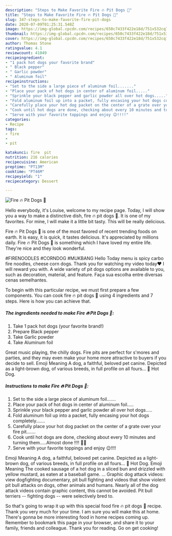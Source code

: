 ```yaml
---
description: "Steps to Make Favorite Fire 🔥 Pit Dogs 🌭"
title: "Steps to Make Favorite Fire 🔥 Pit Dogs 🌭"
slug: 347-steps-to-make-favorite-fire-pit-dogs
date: 2020-07-09T01:25:31.548Z
image: https://img-global.cpcdn.com/recipes/650c7433f422e18d/751x532cq70/fire-🔥-pit-dogs-🌭-recipe-main-photo.jpg
thumbnail: https://img-global.cpcdn.com/recipes/650c7433f422e18d/751x532cq70/fire-🔥-pit-dogs-🌭-recipe-main-photo.jpg
cover: https://img-global.cpcdn.com/recipes/650c7433f422e18d/751x532cq70/fire-🔥-pit-dogs-🌭-recipe-main-photo.jpg
author: Thomas Stone
ratingvalue: 4.1
reviewcount: 41049
recipeingredient:
- "1 pack hot dogs your favorite brand"
- " Black pepper"
- " Garlic powder"
- " Aluminum foil"
recipeinstructions:
- "Set to the side a large piece of aluminum foil......."
- "Place your pack of hot dogs in center of aluminum foil....."
- "Sprinkle your black pepper and garlic powder all over hot dogs....."
- "Fold aluminum foil up into a packet, fully encasing your hot dogs completely......."
- "Carefully place your hot dog packet on the center of a grate over your fire pit......."
- "Cook until hot dogs are done, checking about every 10 minutes and turning them.....Almost done !!!! 🤩🤩"
- "Serve with your favorite toppings and enjoy 😉!!!!"
categories:
- Recipe
tags:
- fire
- 
- pit

katakunci: fire  pit 
nutrition: 216 calories
recipecuisine: American
preptime: "PT13M"
cooktime: "PT46M"
recipeyield: "1"
recipecategory: Dessert

---
```



![Fire 🔥 Pit Dogs 🌭](https://img-global.cpcdn.com/recipes/650c7433f422e18d/751x532cq70/fire-🔥-pit-dogs-🌭-recipe-main-photo.jpg)

Hello everybody, it's Louise, welcome to my recipe page. Today, I will show you a way to make a distinctive dish, fire 🔥 pit dogs 🌭. It is one of my favorites. For mine, I will make it a little bit tasty. This will be really delicious.

Fire 🔥 Pit Dogs 🌭 is one of the most favored of recent trending foods on earth. It is easy, it is quick, it tastes delicious. It's appreciated by millions daily. Fire 🔥 Pit Dogs 🌭 is something which I have loved my entire life. They're nice and they look wonderful.

#FIRENOODLES #CORNDOG #MUKBANG Hello Today menu is spicy carbo fire noodles, cheese corn dogs. Thank you for watching my video today♥ I will reward you with. A wide variety of pit dogs options are available to you, such as decoration, material, and feature. Faça sua escolha entre diversas cenas semelhantes.


To begin with this particular recipe, we must first prepare a few components. You can cook fire 🔥 pit dogs 🌭 using 4 ingredients and 7 steps. Here is how you can achieve that.

<!--inarticleads1-->

##### The ingredients needed to make Fire 🔥 Pit Dogs 🌭:

1. Take 1 pack hot dogs (your favorite brand!)
1. Prepare  Black pepper
1. Take  Garlic powder
1. Take  Aluminum foil


Great music playing, the chilly dogs. Fire pits are perfect for s&#39;mores and parties, and they may even make your home more attractive to buyers if you decide to sell. Emoji Meaning A dog, a faithful, beloved pet canine. Depicted as a light-brown dog, of various breeds, in full profile on all fours… 🌭 Hot Dog. 

<!--inarticleads2-->

##### Instructions to make Fire 🔥 Pit Dogs 🌭:

1. Set to the side a large piece of aluminum foil.......
1. Place your pack of hot dogs in center of aluminum foil.....
1. Sprinkle your black pepper and garlic powder all over hot dogs.....
1. Fold aluminum foil up into a packet, fully encasing your hot dogs completely.......
1. Carefully place your hot dog packet on the center of a grate over your fire pit.......
1. Cook until hot dogs are done, checking about every 10 minutes and turning them.....Almost done !!!! 🤩🤩
1. Serve with your favorite toppings and enjoy 😉!!!!


Emoji Meaning A dog, a faithful, beloved pet canine. Depicted as a light-brown dog, of various breeds, in full profile on all fours… 🌭 Hot Dog. Emoji Meaning The cooked sausage of a hot dog in a sliced bun and drizzled with yellow mustard, as eaten at a baseball game. … Graphic dog attack videos: view dogfighting documentary, pit bull fighting and videos that show violent pit bull attacks on dogs, other animals and humans. Nearly all of the dog attack videos contain graphic content, this cannot be avoided. Pit bull terriers -- fighting dogs -- were selectively bred to. 

So that's going to wrap it up with this special food fire 🔥 pit dogs 🌭 recipe. Thank you very much for your time. I am sure you will make this at home. There's gonna be more interesting food in home recipes coming up. Remember to bookmark this page in your browser, and share it to your family, friends and colleague. Thank you for reading. Go on get cooking!
